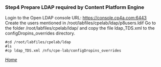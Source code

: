 
### Step4 Prepare LDAP required by Content Platform Engine
Login to the Open LDAP console URL: https://console.cp4a.com:6443<br/>
Create the users mentioned in /root/labfiles/cpelab/ldap/p8users.ldif
Go to the folder /root/labfiles/cpelab/ldap/ and copy the file ldap_TDS.xml to the configDropins_overrides directory.
```
#cd /root/labfiles/cpelab/ldap
#ls
#cp ldap_TDS.xml /nfs/cpe-lab/configDropins_overrides
```
*[Home](index.md)*
